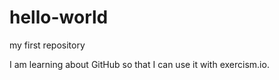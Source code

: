 # hello-world
my first repository

I am learning about GitHub so that I can use it with exercism.io.
